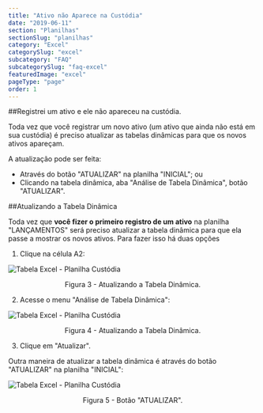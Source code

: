 ```yaml
---
title: "Ativo não Aparece na Custódia"
date: "2019-06-11"
section: "Planilhas"
sectionSlug: "planilhas"
category: "Excel"
categorySlug: "excel"
subcategory: "FAQ"
subcategorySlug: "faq-excel"
featuredImage: "excel"
pageType: "page"
order: 1
---
```


##Registrei um ativo e ele não apareceu na custódia.

Toda vez que você registrar um novo ativo (um ativo que ainda não está em sua custódia) é preciso atualizar as tabelas dinâmicas para que os novos ativos apareçam.

A atualização pode ser feita:

- Através do botão "ATUALIZAR" na planilha "INICIAL"; ou
- Clicando na tabela dinâmica, aba "Análise de Tabela Dinâmica", botão "ATUALIZAR".

##Atualizando a Tabela Dinâmica

Toda vez que **você fizer o primeiro registro de um ativo** na planilha "LANÇAMENTOS" será preciso atualizar a tabela dinâmica para que ela passe a mostrar os novos ativos. Para fazer isso há duas opções

1. Clique na célula A2:

![Tabela Excel - Planilha Custódia](../img/planilha-custodia-excel-003.jpg)

<p class="legenda" style="text-align:center">Figura 3 - Atualizando a Tabela Dinâmica.</p>

2. Acesse o menu "Análise de Tabela Dinâmica":

![Tabela Excel - Planilha Custódia](../img/planilha-custodia-excel-004.jpg)

<p class="legenda" style="text-align:center">Figura 4 - Atualizando a Tabela Dinâmica.</p>

3. Clique em "Atualizar".

Outra maneira de atualizar a tabela dinâmica é através do botão "ATUALIZAR" na planilha "INICIAL":

![Tabela Excel - Planilha Custódia](../img/planilha-inicial-excel-012.jpg)

<p class="legenda" style="text-align:center">Figura 5 - Botão "ATUALIZAR".</p>